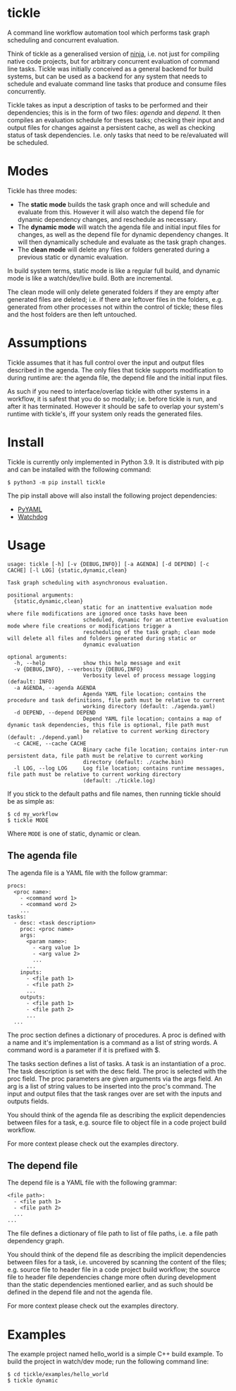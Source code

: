 # tickle
A command line workflow automation tool which performs task graph scheduling and concurrent evaluation.

Think of tickle as a generalised version of [ninja](https://github.com/ninja-build/ninja), i.e. not just for compiling native code projects, but for arbitrary concurrent evaluation of command line tasks. Tickle was initially conceived as a general backend for build systems, but can be used as a backend for any system that needs to schedule and evaluate command line tasks that produce and consume files concurrently.

Tickle takes as input a description of tasks to be performed and their dependencies; this is in the form of two files: _agenda_ and _depend_. It then compiles an evaluation schedule for theses tasks; checking their input and output files for changes against a persistent cache, as well as checking status of task dependencies. I.e. only tasks that need to be re/evaluated will be scheduled.

# Modes
Tickle has three modes:

- The __static mode__ builds the task graph once and will schedule and evaluate from this. However it will also watch the depend file for dynamic dependency changes, and reschedule as necessary.
- The __dynamic mode__ will watch the agenda file and initial input files for changes, as well as the depend file for dynamic dependency changes. It will then dynamically schedule and evaluate as the task graph changes.
- The __clean mode__ will delete any files or folders generated during a previous static or dynamic evaluation.

In build system terms, static mode is like a regular full build, and dynamic mode is like a watch/dev/live build. Both are incremental.

The clean mode will only delete generated folders if they are empty after generated files are deleted; i.e. if there are leftover files in the folders, e.g. generated from other processes not within the control of tickle; these files and the host folders are then left untouched.

# Assumptions
Tickle assumes that it has full control over the input and output files described in the agenda. The only files that tickle supports modification to during runtime are: the agenda file, the depend file and the initial input files.

As such if you need to interface/overlap tickle with other systems in a workflow, it is safest that you do so modally; i.e. before tickle is run, and after it has terminated. However it should be safe to overlap your system's runtime with tickle's, iff your system only reads the generated files.

# Install
Tickle is currently only implemented in Python 3.9. It is distributed with pip and can be installed with the following command:
```
$ python3 -m pip install tickle
```

The pip install above will also install the following project dependencies:

- [PyYAML](https://github.com/yaml/pyyaml)
- [Watchdog](https://github.com/gorakhargosh/watchdog)

# Usage
```
usage: tickle [-h] [-v {DEBUG,INFO}] [-a AGENDA] [-d DEPEND] [-c CACHE] [-l LOG] {static,dynamic,clean}

Task graph scheduling with asynchronous evaluation.

positional arguments:
  {static,dynamic,clean}
                        static for an inattentive evaluation mode where file modifications are ignored once tasks have been
                        scheduled, dynamic for an attentive evaluation mode where file creations or modifications trigger a
                        rescheduling of the task graph; clean mode will delete all files and folders generated during static or
                        dynamic evaluation

optional arguments:
  -h, --help            show this help message and exit
  -v {DEBUG,INFO}, --verbosity {DEBUG,INFO}
                        Verbosity level of process message logging (default: INFO)
  -a AGENDA, --agenda AGENDA
                        Agenda YAML file location; contains the procedure and task definitions, file path must be relative to current
                        working directory (default: ./agenda.yaml)
  -d DEPEND, --depend DEPEND
                        Depend YAML file location; contains a map of dynamic task dependencies, this file is optional, file path must
                        be relative to current working directory (default: ./depend.yaml)
  -c CACHE, --cache CACHE
                        Binary cache file location; contains inter-run persistent data, file path must be relative to current working
                        directory (default: ./cache.bin)
  -l LOG, --log LOG     Log file location; contains runtime messages, file path must be relative to current working directory
                        (default: ./tickle.log)
```
If you stick to the default paths and file names, then running tickle should be as simple as:
```
$ cd my_workflow
$ tickle MODE
```
Where `MODE` is one of static, dynamic or clean.

## The agenda file
The agenda file is a YAML file with the follow grammar:
```
procs:
  <proc name>:
    - <command word 1>
    - <command word 2>
    ...
tasks:
  - desc: <task description>
    proc: <proc name>
    args:
      <param name>:
        - <arg value 1>
        - <arg value 2>
        ...
      ...
    inputs:
      - <file path 1>
      - <file path 2>
      ...
    outputs:
      - <file path 1>
      - <file path 2>
      ...
  ...
```
The proc section defines a dictionary of procedures.
A proc is defined with a name and it's implementation is a command as a list of string words.
A command word is a parameter if it is prefixed with $.

The tasks section defines a list of tasks.
A task is an instantiation of a proc.
The task description is set with the desc field.
The proc is selected with the proc field.
The proc parameters are given arguments via the args field.
An arg is a list of string values to be inserted into the proc's command.
The input and output files that the task ranges over are set with the inputs and outputs fields.

You should think of the agenda file as describing the explicit dependencies between files for a task, e.g. source file to object file in a code project build workflow.

For more context please check out the examples directory.

## The depend file
The depend file is a YAML file with the following grammar:
```
<file path>:
  - <file path 1>
  - <file path 2>
  ...
...
```
The file defines a dictionary of file path to list of file paths, i.e. a file path dependency graph.

You should think of the depend file as describing the implicit dependencies between files for a task, i.e. uncovered by scanning the content of the files; e.g. source file to header file in a code project build workflow; the source file to header file dependencies change more often during development than the static dependencies mentioned earlier, and as such should be defined in the depend file and not the agenda file.

For more context please check out the examples directory.

# Examples
The example project named hello_world is a simple C++ build example. To build the project in watch/dev mode; run the following command line:
```
$ cd tickle/examples/hello_world
$ tickle dynamic
```
